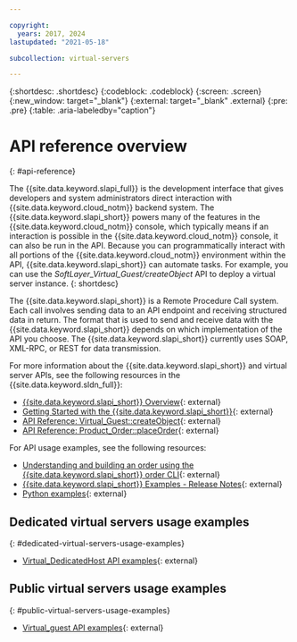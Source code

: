 ```yaml
---

copyright:
  years: 2017, 2024
lastupdated: "2021-05-18"

subcollection: virtual-servers

---
```


{:shortdesc: .shortdesc}
{:codeblock: .codeblock}
{:screen: .screen}
{:new_window: target="_blank"}
{:external: target="_blank" .external}
{:pre: .pre}
{:table: .aria-labeledby="caption"}

# API reference overview
{: #api-reference}

The {{site.data.keyword.slapi_full}} is the development interface that gives developers and system administrators direct interaction with {{site.data.keyword.cloud_notm}} backend system. The {{site.data.keyword.slapi_short}} powers many of the features in the {{site.data.keyword.cloud_notm}} console, which typically means if an interaction is possible in the {{site.data.keyword.cloud_notm}} console, it can also be run in the API. Because you can programmatically interact with all portions of the {{site.data.keyword.cloud_notm}} environment within the API, {{site.data.keyword.slapi_short}} can automate tasks. For example, you can use the *SoftLayer_Virtual_Guest/createObject* API to deploy a virtual server instance.
{: shortdesc}

The {{site.data.keyword.slapi_short}} is a Remote Procedure Call system. Each call involves sending data to an API endpoint and receiving structured data in return. The format that is used to send and receive data with the {{site.data.keyword.slapi_short}} depends on which implementation of the API you choose. The {{site.data.keyword.slapi_short}} currently uses SOAP, XML-RPC, or REST for data transmission.

For more information about the {{site.data.keyword.slapi_short}} and virtual server APIs, see the following resources in the {{site.data.keyword.sldn_full}}:
* [{{site.data.keyword.slapi_short}} Overview](https://softlayer.github.io/reference/softlayerapi/){: external}
* [Getting Started with the {{site.data.keyword.slapi_short}}](https://softlayer.github.io/article/getting-started/){: external}
* [API Reference: Virtual_Guest::createObject](https://softlayer.github.io/reference/services/SoftLayer_Virtual_Guest/createObject/){: external}
* [API Reference: Product_Order::placeOrder](https://softlayer.github.io/reference/services/SoftLayer_Product_Order/placeOrder/){: external}

For API usage examples, see the following resources:
* [Understanding and building an order using the {{site.data.keyword.slapi_short}} order CLI](https://softlayer.github.io/article/understanding-ordering/){: external}
* [{{site.data.keyword.slapi_short}} Examples - Release Notes](https://softlayer.github.io/){: external}
* [Python examples](https://softlayer.github.io/python/){: external}

## Dedicated virtual servers usage examples
{: #dedicated-virtual-servers-usage-examples}

* [Virtual_DedicatedHost API examples](https://sldn.softlayer.com/reference/services/SoftLayer_Virtual_DedicatedHost/){: external}

## Public virtual servers usage examples
{: #public-virtual-servers-usage-examples}

* [Virtual_guest API examples](https://sldn.softlayer.com/reference/services/SoftLayer_Virtual_Guest/){: external}
